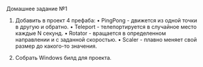 Домашнее задание №1

1. Добавить в проект 4 префаба:
  • PingPong - движется из одной точки в другую и обратно.
  • Teleport - телепортируется в случайное место каждые N секунд.
  • Rotator - вращается в определенном направлении и с заданной скоростью.
  • Scaler - плавно меняет свой размер до какого-то значения.

2. Собрать Windows билд для проекта.
